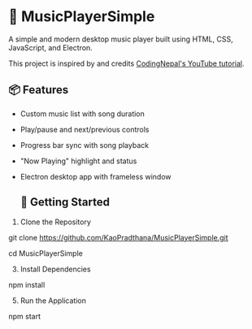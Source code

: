 # 🎵 MusicPlayerSimple

A simple and modern desktop music player built using HTML, CSS, JavaScript, and Electron. 

This project is inspired by and credits [CodingNepal's YouTube tutorial](https://www.youtube.com/watch?v=1-CvPn4AbT4).

## 📦 Features

- Custom music list with song duration
- Play/pause and next/previous controls
- Progress bar sync with song playback
- "Now Playing" highlight and status
- Electron desktop app with frameless window

  ## 🚀 Getting Started
  
1. Clone the Repository
   
git clone https://github.com/KaoPradthana/MusicPlayerSimple.git

cd MusicPlayerSimple

3. Install Dependencies
   
npm install

5. Run the Application
   
npm start
